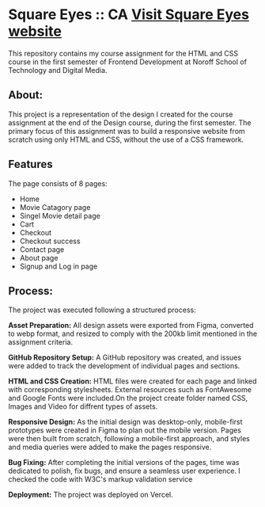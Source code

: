 # Square Eyes :: CA [Visit Square Eyes website](https://square-eyes.vercel.app/)
This repository contains my course assignment for the HTML and CSS course in the first semester of Frontend Development at Noroff School of Technology and Digital Media.

## About:

This project is a representation of the design I created for the course assignment at the end of the Design course, during the first semester. The primary focus of this assignment was to build a responsive website from scratch using only HTML and CSS, without the use of a CSS framework.

## Features
The page consists of 8 pages:
  * Home
  * Movie Catagory page
  * Singel Movie detail page
  * Cart
  * Checkout
  * Checkout success
  * Contact page
  * About page
  * Signup and Log in page

## Process:
The project was executed following a structured process:

**Asset Preparation:** All design assets were exported from Figma, converted to webp format, and resized to comply with the 200kb limit mentioned in the assignment criteria.

**GitHub Repository Setup:** A GitHub repository was created, and issues were added to track the development of individual pages and sections.

**HTML and CSS Creation:** HTML files were created for each page and linked with corresponding stylesheets. External resources such as FontAwesome and Google Fonts were included.On the project create folder named CSS, Images and Video for diffrent types of assets.

**Responsive Design:** As the initial design was desktop-only, mobile-first prototypes were created in Figma to plan out the mobile version. Pages were then built from scratch, following a mobile-first approach, and styles and media queries were added to make the pages responsive.

**Bug Fixing:** After completing the initial versions of the pages, time was dedicated to polish, fix bugs, and ensure a seamless user experience. I checked the code with W3C's markup validation service

**Deployment:** The project was deployed on Vercel.


